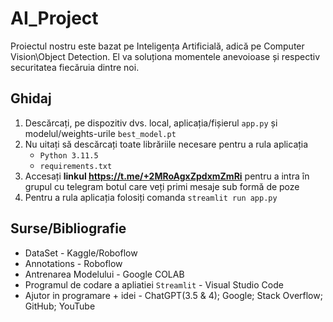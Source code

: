 # AI_Project

Proiectul nostru este bazat pe Inteligența Artificială, adică pe Computer Vision\Object Detection. El va soluționa momentele anevoioase și respectiv securitatea fiecăruia dintre noi.

## Ghidaj

  1. Descărcați, pe dispozitiv dvs. local, aplicația/fișierul `app.py` și modelul/weights-urile `best_model.pt`
  2. Nu uitați să descărcați toate librăriile necesare pentru a rula aplicația
     - `Python 3.11.5`
     - `requirements.txt`
  3. Accesați **linkul https://t.me/+2MRoAgxZpdxmZmRi** pentru a intra în grupul cu telegram botul care veți primi mesaje sub formă de poze    
  4. Pentru a rula aplicația folosiți comanda `streamlit run app.py`

     
## Surse/Bibliografie

  - DataSet - Kaggle/Roboflow
  - Annotations - Roboflow 
  - Antrenarea Modelului - Google COLAB
  - Programul de codare a apliatiei `Streamlit` - Visual Studio Code
  - Ajutor in programare + idei - ChatGPT(3.5 & 4); Google; Stack Overflow; GitHub; YouTube 
 

